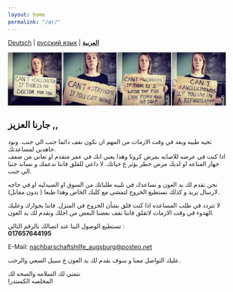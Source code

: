 ```yaml
---
layout: home
permalink: "/ar/"
---
```


[Deutsch](/) \| [русский язык](/ru) \| [**العربية**](/ar)

![](/img/soli.jpg)

## جارنا العزيز  ,,

تحيه طيبه وبعد 
في وقت الازمات من المهم ان نكون نقف دائما جنب الي جنب. ونود جاهدين لمساعدتك.  
اذا كنت في عرضه للاصابه بمرض كرونا وهذا يعني انك في عمر متقدم او تعاني من ضعف جهاز المناعه او لديك مرض خطر يؤثر ع حياتك. لا داعي للقلق فاننا ندعمك و نساند جنبا الي جنب. 

نحن نقدم لك يد العون و نساعدك في تلبيه طلباتك من السوق او الصيدليه او في حاجه لارسال بريد و كذلك نستطيع الخروج لتمشي مع كلبك الخاص وهذا طبعا ( بدون مقابل).

لا تتردد في طلب المساعده اذا كنت قلق بشأن الخروج في المنزل. فاننا بجوارك وعليك الهدوء في وقت الازمات
 لاتقلق فاننا نقف بعضنا البعض من اجلك  ونقدم لك يد العون.

تستطيع الوصول الينا عند اتصالك بالرقم التالي :  
**017657644195**

E-Mail: nachbarschaftshilfe_augsburg@posteo.net

عليك التواصل معنا و سوف نقدم لك يد العون ع سبيل السعي والرحب.

نتمني لك السلامه والصحه لك   
المخلصه 
الكسندرا 

